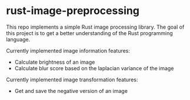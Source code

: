 # rust-image-preprocessing
This repo implements a simple Rust image processing library. The goal of this project is to get a better understanding of the Rust programming language. 

Currently implemented image information features:
- Calculate brightness of an image
- Calculate blur score based on the laplacian variance of the image

Currently implemented image transformation features:
- Get and save the negative version of an image 